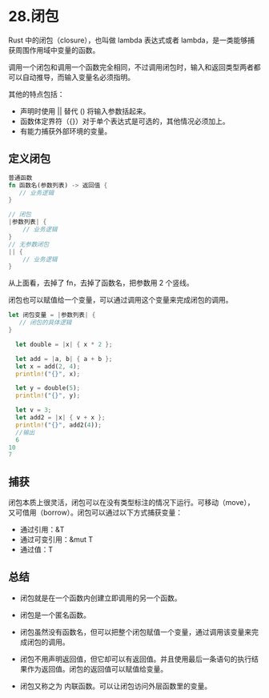 # 28.闭包
Rust 中的闭包（closure），也叫做 lambda 表达式或者 lambda，是一类能够捕获周围作用域中变量的函数。

调用一个闭包和调用一个函数完全相同，不过调用闭包时，输入和返回类型两者都可以自动推导，而输入变量名必须指明。

其他的特点包括：

- 声明时使用 || 替代 () 将输入参数括起来。
- 函数体定界符（{}）对于单个表达式是可选的，其他情况必须加上。
- 有能力捕获外部环境的变量。
## 定义闭包
```rust
普通函数
fn 函数名(参数列表) -> 返回值 {
   // 业务逻辑
}

// 闭包
|参数列表| {
	// 业务逻辑
}
// 无参数闭包
|| {
	// 业务逻辑
}
```

从上面看，去掉了 fn，去掉了函数名，把参数用 2 个竖线。

闭包也可以赋值给一个变量，可以通过调用这个变量来完成闭包的调用。
```rust
let 闭包变量 = |参数列表| {
   // 闭包的具体逻辑
}
```

```rust
  let double = |x| { x * 2 };

  let add = |a, b| { a + b };
  let x = add(2, 4);
  println!("{}", x);

  let y = double(5);
  println!("{}", y);

  let v = 3;
  let add2 = |x| { v + x };
  println!("{}", add2(4));
  //输出
  6
10
7
```
## 捕获
闭包本质上很灵活，闭包可以在没有类型标注的情况下运行。可移动（move），又可借用（borrow）。闭包可以通过以下方式捕获变量：

- 通过引用：&T
- 通过可变引用：&mut T
- 通过值：T
## 总结
- 闭包就是在一个函数内创建立即调用的另一个函数。

- 闭包是一个匿名函数。

- 闭包虽然没有函数名，但可以把整个闭包赋值一个变量，通过调用该变量来完成闭包的调用。

- 闭包不用声明返回值，但它却可以有返回值。并且使用最后一条语句的执行结果作为返回值。闭包的返回值可以赋值给变量。

- 闭包又称之为 内联函数。可以让闭包访问外层函数里的变量。